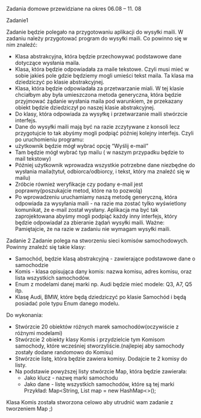 Zadania domowe przewidziane na okres 06.08 – 11. 08

Zadanie1

Zadanie będzie polegało na przygotowaniu aplikacji do wysyłki maili. W zadaniu należy
przygotować program do wysyłki maili. Co powinno się w nim znaleźć:
- Klasa abstrakcyjna, która będzie przechowywać podstawowe dane dotyczące
wysłania maila.
- Klasa, która będzie odpowiadała za maile tekstowe. Czyli musi mieć w sobie jakieś
pole gdzie będziemy mogli umieści tekst maila. Ta klasa ma dziedziczyć po klasie
abstrakcyjnej.
- Klasa, która będzie odpowiadała za przetwarzanie miali. W tej klasie chciałbym aby
była umieszczona metoda generyczna, która będzie przyjmować żądanie wysłania
maila pod warunkiem, że przekazany obiekt będzie dziedziczył po naszej klasie
abstrakcyjnej.
- Do klasy, która odpowiada za wysyłkę i przetwarzanie maili stwórzcie interfejs.
- Dane do wysyłki maili mają być na razie zczytywane z konsoli lecz przygotujcie to tak
abyśmy mogli podpiąć później kolejny interfejs. Czyli po uruchomieniu programu:
- użytkownik będzie mógł wybrać opcję “Wyślij e-mail”
- Tam będzie mógł wybrać typ mailu ( w naszym przypadku będzie to mail
tekstowy)
- Później użytkownik wprowadza wszystkie potrzebne dane niezbędne do
wysłania maila(tytuł, odbiorca/odbiorcy, i tekst, który ma znaleźć się w mailu)
- Zróbcie również weryfikacje czy podany e-mail jest poprawny(poszukajcie
metod, które na to pozwolą)
- Po wprowadzeniu uruchamiamy naszą metodę generyczną, która odpowiada
za wysyłania maili - na razie ma zostać tylko wyświetlony komunikat, że
e-mail został wysłany.
Aplikacja ma być tak zaprojektowana abyśmy mogli podpiąć każdy inny interfejs, który
będzie odpowiadał za zbieranie żądań wysyłki maili.
Ważne: Pamiętajcie, że na razie w zadaniu nie wymagam wysyłki maili.

Zadanie 2
Zadanie polega na stworzeniu sieci komisów samochodowych. Powinny znaleźć się takie
klasy:
- Samochód, będzie klasą abstrakcyjną - zawierające podstawowe dane o samochodzie
- Komis - klasa opisująca dany komis: nazwa komisu, adres komisu, oraz lista wszystkich samochodów.
- Enum z modelami danej marki np. Audi będzie mieć modele: Q3, A7, Q5 itp.
- Klasę Audi, BMW, które będą dziedziczyć po klasie Samochód i będą posiadać pole typu Enum danego modelu.

Do wykonania:
- Stwórzcie 20 obiektów różnych marek samochodów(oczywiście z różnymi modelami)
- Stwórzcie 2 obiekty klasy Komis i przydzielcie tym Komisom samochody, które wcześniej stworzyliście.(najlepiej aby samochody zostały dodane randomowo do Komisu)
- Stwórzcie listę, która będzie zawiera komisy. Dodajcie te 2 komisy do listy.
- Na podstawie powyższej listy stwórzcie Map, która będzie zawierała:
  - Jako klucz - nazwę marki samochodu
  - Jako dane - listę wszystkich samochodów, które są tej marki
  Przykład: Map<String, List<Samochod> map = new HashMap<>();
  
Klasa Komis została stworzona celowo aby utrudnić wam zadanie z tworzeniem Map ;)
